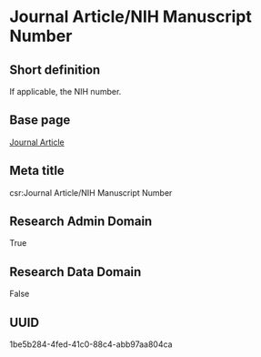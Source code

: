 # Journal Article/NIH Manuscript Number
## Short definition
If applicable, the NIH number.
## Base page
[Journal Article](../../Objects/Journal%20Article.md)
## Meta title
csr:Journal Article/NIH Manuscript Number
## Research Admin Domain
True
## Research Data Domain
False
## UUID
1be5b284-4fed-41c0-88c4-abb97aa804ca

